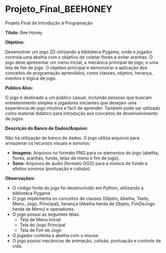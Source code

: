 ﻿# Projeto_Final_BEEHONEY

Projeto Final de Introdução à Programação

**Título:** Bee Honey

**Objetivo:**

Desenvolver um jogo 2D utilizando a biblioteca Pygame, onde o jogador controla uma abelha com o objetivo de coletar flores e evitar aranhas. O jogo deve apresentar um menu inicial, a mecânica principal de jogo, e uma tela de fim de jogo. O objetivo principal é demonstrar a aplicação dos conceitos de programação aprendidos, como classes, objetos, herança, eventos e lógica de jogo.

**Público Alvo:**

O jogo é destinado a um público casual, incluindo pessoas que buscam entretenimento simples e jogadores iniciantes que desejam uma experiência de jogo intuitiva e fácil de aprender. Também pode ser utilizado como material didático para introdução aos conceitos de desenvolvimento de jogos.

**Descrição do Banco de Dados/Arquivo:**

Não há utilização de banco de dados. O jogo utiliza arquivos para armazenar os recursos visuais e sonoros:

* **Imagens:** Arquivos no formato PNG para os elementos do jogo (abelha, flores, aranhas, fundo, telas de menu e fim de jogo).
* **Sons:** Arquivos de áudio (formato OGG) para a música de fundo e efeitos sonoros (pontuação e colisão).



**Observações:**

* O código fonte do jogo foi desenvolvido em Python, utilizando a biblioteca Pygame.
* O jogo implementa os conceitos de classes (Objeto, Abelha, Texto, Menu, Jogo, Principal), herança (Abelha herda de Objeto, FimDeJogo herda de Menu) e operadores.
* O jogo possui as seguintes telas:
    * Tela de Menu Inicial
    * Tela do Jogo Principal
    * Tela de Fim de Jogo
* O jogador controla a abelha com o mouse.
* O jogo possui mecânicas de animação, colisão, pontuação e controle de vida.

